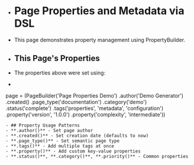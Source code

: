 - # Page Properties and Metadata via DSL
- This page demonstrates property management using PropertyBuilder.
- ## This Page's Properties
- The properties above were set using:
- ```python
page = (PageBuilder('Page Properties Demo')
       .author('Demo Generator')
       .created()
       .page_type('documentation')
       .category('demo')
       .status('complete')
       .tags('properties', 'metadata', 'configuration')
       .property('version', '1.0.0')
       .property('complexity', 'intermediate'))
```
- ## Property Usage Patterns
- **.author()** - Set page author
- **.created()** - Set creation date (defaults to now)
- **.page_type()** - Set semantic page type
- **.tags()** - Add multiple tags at once
- **.property()** - Add custom key-value properties
- **.status()**, **.category()**, **.priority()** - Common properties